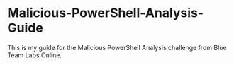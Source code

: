 # Malicious-PowerShell-Analysis-Guide
This is my guide for the Malicious PowerShell Analysis challenge from Blue Team Labs Online.
